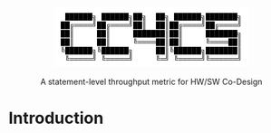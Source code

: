 <p align="center">
  <img src="/img/logo.png">
</p>
<center>A statement-level throughput metric for HW/SW Co-Design</center>

# Introduction
